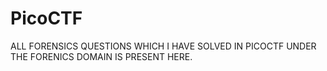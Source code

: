# PicoCTF

ALL FORENSICS QUESTIONS WHICH I HAVE SOLVED IN PICOCTF UNDER THE FORENICS DOMAIN IS PRESENT HERE. 
